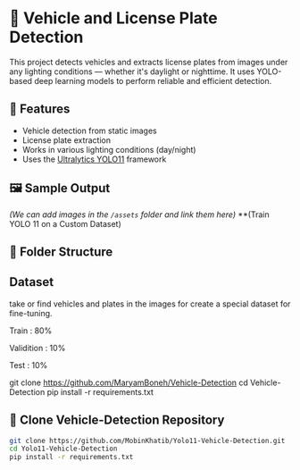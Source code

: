 # 🚗 Vehicle and License Plate Detection

This project detects vehicles and extracts license plates from images under any lighting conditions — whether it's daylight or nighttime. It uses YOLO-based deep learning models to perform reliable and efficient detection.

## 📌 Features
- Vehicle detection from static images
- License plate extraction
- Works in various lighting conditions (day/night)
- Uses the [Ultralytics YOLO11](https://github.com/ultralytics/ultralytics) framework

## 🖼️ Sample Output
*(We can add images in the `/assets` folder and link them here)*
**(Train YOLO 11 on a Custom Dataset)
## 📂 Folder Structure

## Dataset
take or find vehicles and plates in the images for create a special dataset for fine-tuning.

Train : 80%

Validition : 10%

Test : 10%

git clone https://github.com/MaryamBoneh/Vehicle-Detection
cd Vehicle-Detection
pip install -r requirements.txt

 ## 🚀 Clone Vehicle-Detection Repository 
```bash
git clone https://github.com/MobinKhatib/Yolo11-Vehicle-Detection.git
cd Yolo11-Vehicle-Detection
pip install -r requirements.txt

